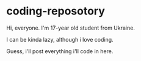 # coding-reposotory

Hi, everyone.
I'm 17-year old student from Ukraine.

I can be kinda lazy, although i  love coding.

Guess, i'll post everything i'll code in here.
